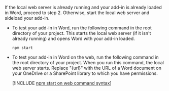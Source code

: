 If the local web server is already running and your add-in is already loaded in Word, proceed to step 2. Otherwise, start the local web server and sideload your add-in.

- To test your add-in in Word, run the following command in the root directory of your project. This starts the local web server (if it isn't already running) and opens Word with your add-in loaded.

    ```command&nbsp;line
    npm start
    ```

- To test your add-in in Word on the web, run the following command in the root directory of your project. When you run this command, the local web server starts. Replace "{url}" with the URL of a Word document on your OneDrive or a SharePoint library to which you have permissions.

    [!INCLUDE [npm start on web command syntax](../includes/start-web-sideload-instructions.md)]

